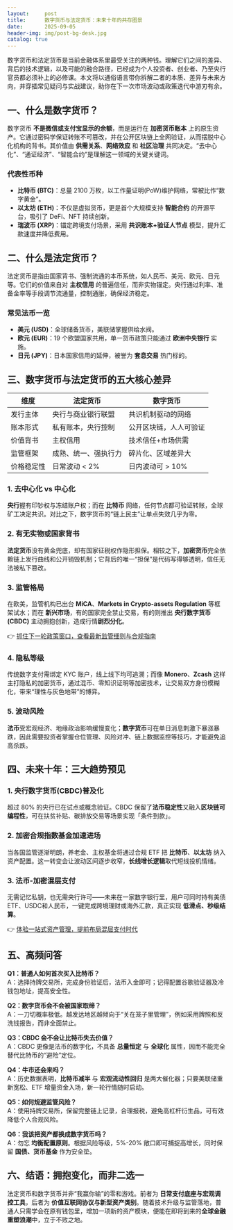 ```yaml
---
layout:     post
title:      数字货币与法定货币：未来十年的共存图景
date:       2025-09-05
header-img: img/post-bg-desk.jpg
catalog: true
---
```


数字货币和法定货币是当前金融体系里最受关注的两种钱。理解它们之间的差异、背后的技术逻辑，以及可能的融合路径，已经成为个人投资者、创业者、乃至央行官员都必须补上的必修课。本文将以通俗语言带你拆解二者的本质、差异与未来方向，并穿插常见疑问与实战建议，助你在下一次市场波动或政策迭代中游刃有余。

## 一、什么是数字货币？

数字货币 **不是微信或支付宝显示的余额**，而是运行在 **加密货币账本** 上的原生资产。它通过密码学保证转账不可篡改，并在公开区块链上全网验证，从而摆脱中心化机构的背书。其价值由 **供需关系**、**网络效应** 和 **社区治理** 共同决定。“去中心化”、“通证经济”、“智能合约”是理解这一领域的关键关键词。

### 代表性币种

- **比特币 (BTC)**：总量 2100 万枚，以工作量证明(PoW)维护网络，常被比作“数字黄金”。  
- **以太坊 (ETH)**：不仅是虚拟货币，更是首个大规模支持 **智能合约** 的开源平台，吸引了 DeFi、NFT 持续创新。  
- **瑞波币 (XRP)**：锚定跨境支付场景，采用 **共识账本+验证人节点** 模型，提升汇款速度并降低费用。

## 二、什么是法定货币？

法定货币是指由国家背书、强制流通的本币系统，如人民币、美元、欧元、日元等。它们的价值来自对 **主权信用** 的普遍信任，而非实物锚定。央行通过利率、准备金率等手段调节流通量，控制通胀，确保经济稳定。

### 常见法币一览

- **美元 (USD)**：全球储备货币，美联储掌握供给水阀。  
- **欧元 (EUR)**：19 个欧盟国家共用，单一货币政策只能通过 **欧洲中央银行** 实施。  
- **日元 (JPY)**：日本国家信用的延伸，被誉为 **套息交易** 热门标的。

## 三、数字货币与法定货币的五大核心差异

| 维度        | 法定货币                      | 数字货币                    |
|-------------|-------------------------------|-----------------------------|
| 发行主体    | 央行与商业银行联盟            | 共识机制驱动的网络          |
| 账本形式    | 私有账本，央行控制            | 公开区块链，人人可验证      |
| 价值背书    | 主权信用                      | 技术信任+市场供需           |
| 监管框架    | 成熟、统一、强执行力          | 碎片化、区域差异大          |
| 价格稳定性  | 日常波动 < 2%                 | 日内波动可 > 10%            |

### 1. 去中心化 vs 中心化

**央行**握有印钞权与冻结账户权；而在 **比特币** 网络，任何节点都可验证转账，全球矿工决定共识。对比之下，数字货币的“链上民主”让单点失效几乎为零。

### 2. 有无实物或国家背书

**法定货币**没有黄金兜底，却有国家征税权作隐形担保。相较之下，**加密货币**完全依赖链上发行曲线和公开销毁机制；它背后的唯一“担保”是代码写得够透明，信任无法被私下篡改。

### 3. 监管格局

在欧美，监管机构已出台 **MiCA**、**Markets in Crypto-assets Regulation** 等框架试水；而在 **新兴市场**，有的国家完全禁止交易，有的则推出 **央行数字货币 (CBDC)** 主动拥抱创新，造成行情**剧烈分化**。  

👉 [抓住下一轮政策窗口，查看最新监管细则与合规指南](https://okxdog.com/)

### 4. 隐私等级

传统数字支付需绑定 KYC 账户，线上线下均可追溯；而像 **Monero**、**Zcash** 这样主打隐私的加密货币，通过混币、零知识证明等加密技术，让交易双方身份模糊化，带来“理性与灰色地带”的博弈。

### 5. 波动风险

**法币**受宏观经济、地缘政治影响缓慢变化；**数字货币**可在单日消息刺激下暴涨暴跌，因此需要投资者掌握仓位管理、风险对冲、链上数据监控等技巧，才能避免追高杀跌。

## 四、未来十年：三大趋势预见

### 1. 央行数字货币(CBDC)普及化  
超过 80% 的央行已在试点或概念验证。CBDC 保留了**法币稳定性**又融入**区块链可编程性**，可在扶贫补贴、碳排放交易等场景实现「条件到款」。

### 2. 加密合规指数基金加速进场  
当各国监管逐渐明朗，养老金、主权基金将通过合规 ETF 把 **比特币**、**以太坊** 纳入资产配置。这一转变会让波动区间逐步收窄，**长线增长逻辑**取代短线投机情绪。

### 3. 法币-加密混层支付  
无需记忆私钥，也无需央行许可——未来在一家数字银行里，用户可同时持有美债ETF、USDC和人民币，一键完成跨境理财或海外汇款，真正实现 **低滑点、秒级结算**。

👉 [体验一站式资产管理，提前布局混层支付时代](https://okxdog.com/)

## 五、高频问答

**Q1：普通人如何首次买入比特币？**  
A：选择持牌交易所，完成身份验证后，法币入金即可；记得配置谷歌验证器及冷钱包地址，提高安全性。

**Q2：数字货币会不会被国家取缔？**  
A：一刀切概率极低。越发达地区越倾向于“关在笼子里管理”，例如采用牌照和反洗钱报告，而非全面禁止。

**Q3：CBDC 会不会让比特币失去价值？**  
A：CBDC 更像是法币的数字化，不具备 **总量恒定** 与 **全球化** 属性，因而不能完全替代比特币的“避险”定位。

**Q4：牛市还会来吗？**  
A：历史数据表明，**比特币减半** 与 **宏观流动性回归** 是两大催化器；只要美联储重新宽松、ETF 增量资金入场，新一轮行情随时启动。

**Q5：如何规避监管风险？**  
A：使用持牌交易所，保留完整链上记录，合理报税，避免高杠杆衍生品，可有效降低个人合规风险。

**Q6：我该把资产都换成数字货币吗？**  
A：勿忘 **均衡配置原则**。根据风险等级，5%-20% 敞口即可捕捉高增长，同时保留 **国债、货币基金** 作为安全垫。

## 六、结语：拥抱变化，而非二选一

法定货币和数字货币并非“我赢你输”的零和游戏。前者为 **日常支付底座与宏观调控工具**，后者为 **价值互联网协议与新型资产类别**。随着技术升级与监管落地，普通人只需学会在原有钱包里，增加一项新的资产模块，便能在即将到来的**全球金融重塑浪潮**中，立于不败之地。